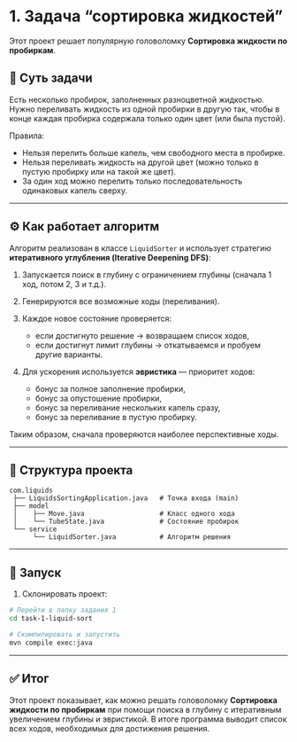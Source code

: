 # 1. Задача “сортировка жидкостей”

Этот проект решает популярную головоломку **Сортировка жидкости по пробиркам**.

## 🧩 Суть задачи

Есть несколько пробирок, заполненных разноцветной жидкостью. Нужно переливать жидкость из одной пробирки в другую так, чтобы в конце каждая пробирка содержала только один цвет (или была пустой).

Правила:

* Нельзя перелить больше капель, чем свободного места в пробирке.
* Нельзя переливать жидкость на другой цвет (можно только в пустую пробирку или на такой же цвет).
* За один ход можно перелить только последовательность одинаковых капель сверху.

---

## ⚙️ Как работает алгоритм

Алгоритм реализован в классе `LiquidSorter` и использует стратегию **итеративного углубления (Iterative Deepening DFS)**:

1. Запускается поиск в глубину с ограничением глубины (сначала 1 ход, потом 2, 3 и т.д.).
2. Генерируются все возможные ходы (переливания).
3. Каждое новое состояние проверяется:

   * если достигнуто решение → возвращаем список ходов,
   * если достигнут лимит глубины → откатываемся и пробуем другие варианты.
4. Для ускорения используется **эвристика** — приоритет ходов:

   * бонус за полное заполнение пробирки,
   * бонус за опустошение пробирки,
   * бонус за переливание нескольких капель сразу,
   * бонус за переливание в пустую пробирку.

Таким образом, сначала проверяются наиболее перспективные ходы.

---

## 📂 Структура проекта

```
com.liquids
 ├── LiquidsSortingApplication.java   # Точка входа (main)
 ├── model
 │    ├── Move.java                   # Класс одного хода
 │    └── TubeState.java              # Состояние пробирок
 └── service
      └── LiquidSorter.java           # Алгоритм решения
```

---

## 🚀 Запуск

1. Склонировать проект:

```bash
# Перейти в папку задания 1
cd task-1-liquid-sort

# Скомпилировать и запустить
mvn compile exec:java
```

---


## ✅ Итог

Этот проект показывает, как можно решать головоломку **Сортировка жидкости по пробиркам** при помощи поиска в глубину с итеративным увеличением глубины и эвристикой. В итоге программа выводит список всех ходов, необходимых для достижения решения.
